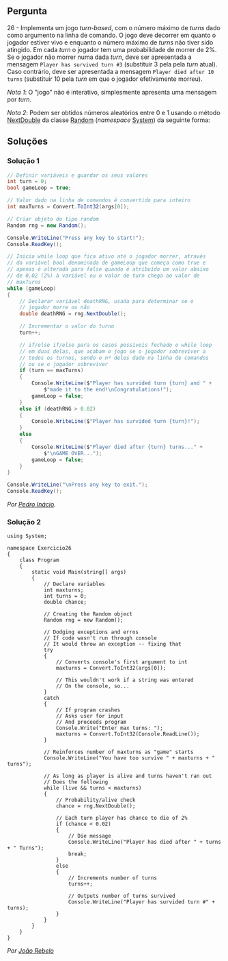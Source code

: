 ## Pergunta

26 - Implementa um jogo _turn-based_, com o número máximo de _turns_ dado como
argumento na linha de comando. O jogo deve decorrer em quanto o jogador estiver
vivo e enquanto o número máximo de _turns_ não tiver sido atingido. Em cada
_turn_ o jogador tem uma probabilidade de morrer de 2%. Se o jogador não morrer
numa dada _turn_, deve ser apresentada a mensagem `Player has survived turn #3`
(substituir 3 pela pela _turn_ atual). Caso contrário, deve ser apresentada a
mensagem `Player died after 10 turns` (substituir 10 pela _turn_ em que o
jogador efetivamente morreu).

_Nota 1_: O "jogo" não é interativo, simplesmente apresenta uma mensagem por
_turn_.

_Nota 2_: Podem ser obtidos números aleatórios entre 0 e 1 usando o método
[NextDouble](https://docs.microsoft.com/pt-pt/dotnet/api/system.random.nextdouble)
da classe [Random](https://docs.microsoft.com/pt-pt/dotnet/api/system.random)
(_namespace_ [System](https://docs.microsoft.com/pt-pt/dotnet/api/system)) da
seguinte forma:

## Soluções

### Solução 1

```cs
// Definir variáveis e guardar os seus valores
int turn = 0;
bool gameLoop = true;

// Valor dado na linha de comandos é convertido para inteiro
int maxTurns = Convert.ToInt32(args[0]);

// Criar objeto do tipo random
Random rng = new Random();

Console.WriteLine("Press any key to start!");
Console.ReadKey();

// Inicia while loop que fica ativo até o jogador morrer, através 
// da variável bool denominada de gameLoop que começa como true e
// apenas é alterada para false quando é atribuído um valor abaixo 
// de 0,02 (2%) à variável ou o valor de turn chega ao valor de
// maxTurns
while (gameLoop)
{
    // Declarar variável deathRNG, usada para determinar se o
    // jogador morre ou não
    double deathRNG = rng.NextDouble();

    // Incrementar o valor do turno
    turn++;

    // if/else if/else para os casos possíveis fechado o while loop
    // em duas delas, que acabam o jogo se o jogador sobreviver a
    // todos os turnos, sendo o nº deles dado na linha de comandos
    // ou se o jogador sobreviver
    if (turn == maxTurns)
    {
        Console.WriteLine($"Player has survided turn {turn} and " +
            $"made it to the end!\nCongratulations!");
        gameLoop = false;
    }
    else if (deathRNG > 0.02)
    {
        Console.WriteLine($"Player has survided turn {turn}!");
    }
    else
    {
        Console.WriteLine($"Player died after {turn} turns..." +
            $"\nGAME OVER...");
        gameLoop = false;
    }
}

Console.WriteLine("\nPress any key to exit.");
Console.ReadKey();
```

*Por [Pedro Inácio](https://github.com/PmaiWoW).*

### Solução 2

```Csharp
using System;

namespace Exercicio26
{
    class Program
    {
        static void Main(string[] args)
        {
            // Declare variables
            int maxturns;
            int turns = 0;
            double chance;

            // Creating the Random object
            Random rng = new Random();

            // Dodging exceptions and erros
            // If code wasn't run through console
            // It would throw an exception -- fixing that
            try
            {
                // Converts console's first argument to int
                maxturns = Convert.ToInt32(args[0]);

                // This wouldn't work if a string was entered
                // On the console, so...
            }
            catch
            {
                // If program crashes
                // Asks user for input
                // And proceeds program
                Console.Write("Enter max turns: ");
                maxturns = Convert.ToInt32(Console.ReadLine());
            }

            // Reinforces number of maxturns as "game" starts
            Console.WriteLine("You have too survive " + maxturns + " turns");

            // As long as player is alive and turns haven't ran out
            // Does the following
            while (live && turns < maxturns)
            {
                // Probability/alive check
                chance = rng.NextDouble();

                // Each turn player has chance to die of 2%
                if (chance < 0.02)
                {
                    // Die message
                    Console.WriteLine("Player has died after " + turns + " Turns");
                    break;
                }
                else
                {
                    // Increments number of turns
                    turns++;

                    // Outputs number of turns survived
                    Console.WriteLine("Player has survided turn #" + turns);
                }
            }
        }
    }
}
```

*Por [João Rebelo](https://github.com/JBernardoRebelo)*